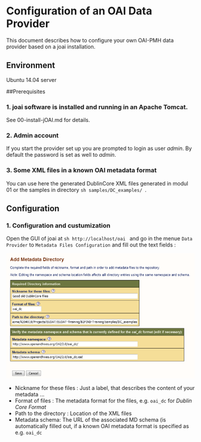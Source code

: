 # Configuration of an OAI Data Provider
This document describes how to configure your own OAI-PMH data provider based on a joai installation. 

## Environment
Ubuntu 14.04 server

##Prerequisites
### 1. joai software is installed and running in an Apache Tomcat.
See 00-install-jOAI.md for details.
### 2. Admin account
If you start the provider set up you are prompted to login as user *admin*. By default the password is set as well to *admin*.
<!-- Is this true ??
Describe how to change the password !!!
--> 
### 3. Some XML files in a known OAI metadata format
You can use here the generated DublinCore XML files generated in modul 01 or the samples in directory ```sh samples/DC_examples/ ```.

## Configuration
### 1. Configuration and custumization
Open the GUI of joai at ```sh http://localhost/oai ``` and
go in the menue `Data Provider` to `Metadata Files Configuration` and fill out the text fields :

<img align="centre" src="img/jOAI_AddMDDirectory.png" width="800px">

* Nickname for these files : Just a label, that describes the content of your metadata ...
* Format of files : The metadata format for the files, e.g. `oai_dc` for *Dublin Core Format*
* Path to the directory : Location of the XML files
* Metadata schema: The URL of the associated MD schema (is automatically filled out, if a known OAI metadata format is specified as e.g. `oai_dc`

